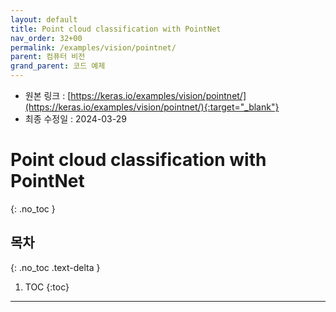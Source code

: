 ```yaml
---
layout: default
title: Point cloud classification with PointNet
nav_order: 32+00
permalink: /examples/vision/pointnet/
parent: 컴퓨터 비전
grand_parent: 코드 예제
---
```


* 원본 링크 : [https://keras.io/examples/vision/pointnet/](https://keras.io/examples/vision/pointnet/){:target="_blank"}
* 최종 수정일 : 2024-03-29

# Point cloud classification with PointNet
{: .no_toc }

## 목차
{: .no_toc .text-delta }

1. TOC
{:toc}

---
